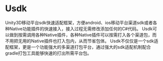 # Usdk 
Unity3D移动平台sdk快速适配框架，方便android、ios移动平台渠道sdk或者各种Native功能插件的快速接入，接入过程无需修改添加任何的C#代码。
Usdk可以做到按需调用各种Native插件，各种Native插件可以按需打入各个渠道包，而不用把无用的Native插件也打入包内，从而节省包体。
Usdk不仅仅是一个sdk适配框架，更是一个功能强大的多渠道打包平台，通过强大的sdk适配机制配合gradle打包工具能够快速的打出所需平台包。
